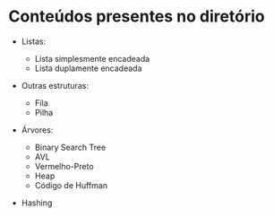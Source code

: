 # Conteúdos presentes no diretório

* Listas:
    - Lista simplesmente encadeada
    - Lista duplamente encadeada

* Outras estruturas:
    - Fila
    - Pilha

* Árvores:
    - Binary Search Tree
    - AVL
    - Vermelho-Preto
    - Heap
    - Código de Huffman

* Hashing
